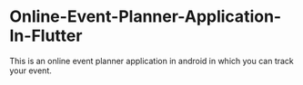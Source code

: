 # Online-Event-Planner-Application-In-Flutter
This is an online event planner application in android in which you can track your event.
